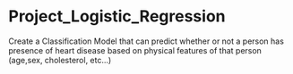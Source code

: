 # Project_Logistic_Regression
Create a Classification Model that can predict whether or not a person has presence of heart disease based on physical features of that person (age,sex, cholesterol, etc...)
